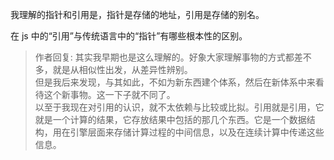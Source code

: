我理解的指针和引用是，指针是存储的地址，引用是存储的别名。

在 js 中的“引用”与传统语言中的“指针”有哪些根本性的区别。
>作者回复: 其实我早期也是这么理解的。好象大家理解事物的方式都差不多，就是从相似性出发，从差异性辨别。  
>但是我后来发现，与其如此，不如为新东西建个体系，然后在新体系中来看待这个新事物。这一下子就不同了。  
>以至于我现在对引用的认识，就不太依赖与比较或比拟。引用就是引用，它就是一个计算的结果，它存放结果中包括的那几个东西。它是一个数据结构，用在引擎层面来存储计算过程的中间信息，以及在连续计算中传递这些信息。